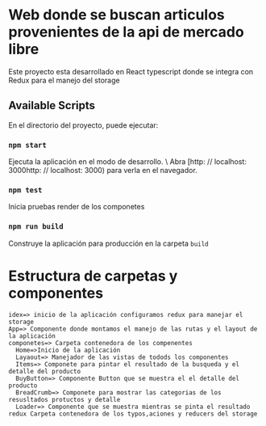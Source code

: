 # Web donde se buscan articulos provenientes de la api de mercado libre

Este proyecto esta desarrollado en React typescript donde se integra con Redux para el manejo del storage

## Available Scripts

En el directorio del proyecto, puede ejecutar:

### `npm start`

Ejecuta la aplicación en el modo de desarrollo. \ Abra [http: // localhost: 3000http: // localhost: 3000) para verla en el navegador.

### `npm test`

Inicia pruebas render de los componetes

### `npm run build`

Construye la aplicación para producción en la carpeta `build`

# Estructura de carpetas y componentes

    idex=> inicio de la aplicación configuramos redux para manejar el storage
    App=> Componente donde montamos el manejo de las rutas y el layout de la aplicación
    componetes=> Carpeta contenedora de los compenentes
      Home=>Inicio de la aplicación
      Layaout=> Manejador de las vistas de todods los componentes
      Items=> Componete para pintar el resultado de la busqueda y el detalle del producto
      BuyButton=> Componente Button que se muestra el el detalle del producto
      BreadCrumb=> Componete para mostrar las categorias de los resusltados protuctos y detalle
      Loader=> Componente que se muestra mientras se pinta el resultado
    redux Carpeta contenedora de los typos,aciones y reducers del storage
